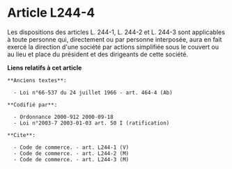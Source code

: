 # Article L244-4

Les dispositions des articles L. 244-1, L. 244-2 et L. 244-3 sont applicables à toute personne qui, directement ou par
personne interposée, aura en fait exercé la direction d'une société par actions simplifiée sous le couvert ou au lieu et
place du président et des dirigeants de cette société.

**Liens relatifs à cet article**

	**Anciens textes**:

	  - Loi n°66-537 du 24 juillet 1966 - art. 464-4 (Ab)

	**Codifié par**:

	  - Ordonnance 2000-912 2000-09-18
	  - Loi n°2003-7 2003-01-03 art. 50 I (ratification)

	**Cite**:

	  - Code de commerce. - art. L244-1 (V)
	  - Code de commerce. - art. L244-2 (M)
	  - Code de commerce. - art. L244-3 (M)

